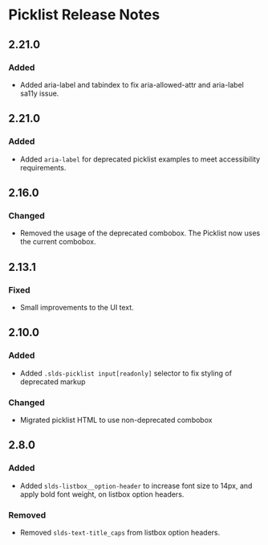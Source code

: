 <!-- Release notes authoring guidelines: http://keepachangelog.com/ -->

# Picklist Release Notes
## 2.21.0

### Added
- Added aria-label and tabindex to fix aria-allowed-attr and aria-label sa11y issue.

<!-- ## [Unreleased] -->


## 2.21.0

### Added

- Added `aria-label` for deprecated picklist examples to meet accessibility requirements.

## 2.16.0

### Changed

- Removed the usage of the deprecated combobox. The Picklist now uses the current combobox.

## 2.13.1

### Fixed

- Small improvements to the UI text.

## 2.10.0

### Added

- Added `.slds-picklist input[readonly]` selector to fix styling of deprecated markup

### Changed

- Migrated picklist HTML to use non-deprecated combobox

## 2.8.0

### Added

- Added `slds-listbox__option-header` to increase font size to 14px, and apply bold font weight, on listbox option headers.

### Removed

- Removed `slds-text-title_caps` from listbox option headers.
